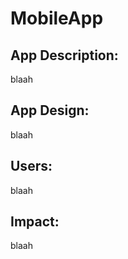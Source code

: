 # MobileApp

## App Description:

blaah


## App Design:

blaah


## Users:

blaah


## Impact:
blaah
